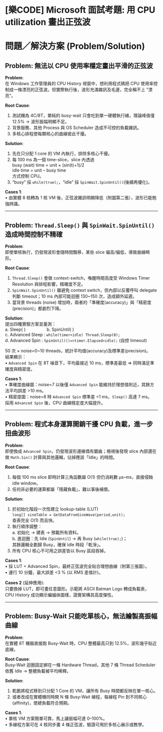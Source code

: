 # [樂CODE] Microsoft 面試考題: 用 CPU utilization 畫出正弦波  

# 問題／解決方案 (Problem/Solution)

## Problem: 無法以 CPU 使用率穩定畫出平滑的正弦波

**Problem**:  
在 Windows 工作管理員的 CPU History 視窗中，想利用程式碼把 CPU 使用率控制成一條漂亮的正弦波。但實際執行後，波形充滿雜訊及毛邊，完全稱不上 “漂亮”。

**Root Cause**:  
1. 測試機為 4C/8T，單純的 busy-wait 只會吃到單一硬體執行緒，理論峰值僅 12.5% → 波形振幅明顯不足。  
2. 背景服務、其他 Process 與 OS Scheduler 造成不可控的負載雜訊。  
3. 多核心排程使每顆核心的曲線彼此干擾。  

**Solution**:  
1. 先在只分配 1 core 的 VM 內執行，排除多核心干擾。  
2. 每 100 ms 為一個 time-slice，slice 內透過  
   busy (wait) time = unit × (sin(t)+1)/2  
   idle time  = unit – busy time  
   方式控制 CPU。  
3. “busy” 採 `while(true);`，“idle” 採 `SpinWait.SpinUntil()`(後續再優化)。  

**Cases 1**:  
• 由實體 8 核轉為 1 核 VM 後，正弦波雜訊明顯降低（附圖第二張），波形已能勉強辨識。  

---

## Problem: `Thread.Sleep()` 與 `SpinWait.SpinUntil()` 造成時間控制不精確

**Problem**:  
即使單核執行，仍發現波形會隨時間飄移，某些 slice 偏高/偏低，導致曲線畸形。

**Root Cause**:  
1. `Thread.Sleep()` 會做 context-switch，喚醒時間高度受 Windows Timer Resolution 與排程影響，精確度不足。  
2. `SpinWait.SpinUntil()` 雖避免 context switch，但內部以反覆呼叫 delegate 判斷 timeout；10 ms 內部可能迴圈 130~150 次，造成額外延遲。  
3. 當背景 threads (noise) 增加時，兩者的「準確度(accuracy)」與「精密度(precision)」都劇烈下降。  

**Solution**:  
提出四種實驗方案並量測：  
a. Sleep( )     b. SpinUntil( )  
c. Advanced Sleep : `while(timer<idle) Thread.Sleep(0);`  
d. Advanced Spin  : `SpinUntil(()=>timer.Elapsed>idle);` (自控 timeout)  

50 次 × noise=0~10 threads，統計平均值(accuracy)及標準差(precision)。  
結果顯示：  
• `Advanced Spin` 在 8T 噪音下，平均最接近 10 ms，標準差最低 ⇒ 同時滿足準確度與精密度。  

**Cases 1**:  
• 準確度曲線圖：noise=7 以後僅 `Advanced Spin` 能維持於理想值附近，其餘方法平均誤差 >10 ms。  
• 精密度圖：noise=8 時 `Advanced Spin` 標準差 <1 ms，`Sleep()` 高達 7 ms。  
採用 `Advanced Spin` 後，CPU 曲線穩定度大幅提升。

---

## Problem: 程式本身運算開銷干擾 CPU 負載，進一步扭曲波形

**Problem**:  
即使換成 `Advanced Spin`，仍發現波形邊緣偶有鋸齒；檢視後發現 slice 內部還在做 `Math.Sin()` 計算與其他邏輯，佔掉應該「Idle」的時間。

**Root Cause**:  
1. 每個 100 ms slice 即時計算三角函數屬 O(1) 但仍消耗數 μs–ms，直接侵蝕 idle window。  
2. 任何非必要的運算都屬「隱藏負載」，難以事後補償。  

**Solution**:  
1. 於初始化階段一次性建立 lookup-table (LUT)  
   `long[] sineTable = GetDataFromSineWave(period,unit);`  
   查表完全 O(1) 而且快。  
2. 執行順序調整：  
   a. 初始化 → 建表 → 預載所有資料。  
   b. 進迴圈：先 Idle (`SpinUntil`) → 再 Busy (`while(true);`)；  
      其餘邏輯全劃歸 Busy，確保 Idle 時段「乾淨」。  
3. 所有 CPU 核心不可用之誤差皆以 Busy 區段吞掉。  

**Cases 1**:  
• 採 LUT + Advanced Spin，最終正弦波完全貼合理想曲線（附第三張圖）。  
• 運行 10 分鐘，最大誤差 <3 % (以 RMS 差值計)。  

**Cases 2** (延伸應用):  
只要換掉 LUT，即可畫任意圖形。示範將 ASCII Batman Logo 轉成負載表，CPU History 成功顯示蝙蝠俠圖樣，證實架構具高度彈性。  

---

## Problem: Busy-Wait 只能吃單核心，無法繪製高振幅曲線

**Problem**:  
在實體 8T 機器直接跑 Busy-Wait 時，CPU 整體最高只到 12.5%，波形幾乎貼近底線。

**Root Cause**:  
Busy-Wait 迴圈固定綁在一條 Hardware Thread，其他 7 條 Thread Scheduler 依舊 Idle → 整體負載被平均稀釋。

**Solution**:  
1. 乾脆將程式移到只分配 1 Core 的 VM，讓所有 Busy 時間都反映在單一核心。  
2. 或者改成在實體機同時開 N 條 Busy-Wait 線程，每線程 Pin 到不同核心 (affinity)，使總負載符合預期。  

**Cases 1**:  
• 單核 VM 方案簡單可靠，馬上讓振幅可達 0–100%。  
• 多線程方案可在 4 核同步畫 4 條正弦波，驗證可用於多核心展示或教學。

